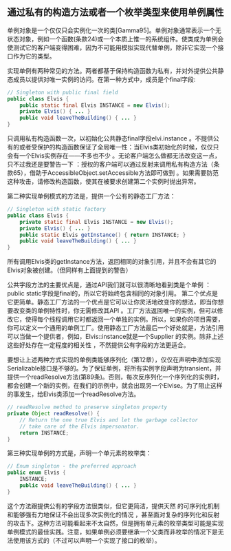 ## 通过私有的构造方法或者一个枚举类型来使用单例属性

单例对象是一个仅仅只会实例化一次的类[Gamma95]。单例对象通常表示一个无状态对象，例如一个函数(条款24)或一个本质上惟一的系统组件。使类成为单例会使测试它的客户端变得困难，因为不可能用模拟实现代替单例，除非它实现一个接口作为它的类型。

实现单例有两种常见的方法。两者都基于保持构造函数为私有，并对外提供公共静态成员以提供对唯一实例的访问。在第一种方式中，成员是个final字段:

```java
// Singleton with public final field
public class Elvis {
	public static final Elvis INSTANCE = new Elvis();
	private Elvis() { ... }
	public void leaveTheBuilding() { ... }
}
```

只调用私有构造函数一次，以初始化公共静态final字段elvi.instance 。不提供公有的或者受保护的构造函数保证了全局唯一性：当Elvis类初始化的时候，仅仅只会有一个Elvis实例存在——不多也不少 。无论客户端怎么做都无法改变这一点，只不过我还是要警告一下 ：授权的客户端可以通过反射来调用私有构造方法（条款65），借助于AccessibleObject.setAccessible方法即可做到 。如果需要防范这种攻击，请修改构造函数，使其在被要求创建第二个实例时抛出异常。

第二种实现单例模式的方法是，提供一个公有的静态工厂方法：

```java
// Singleton with static factory
public class Elvis {
	private static final Elvis INSTANCE = new Elvis();
	private Elvis() { ... }
	public static Elvis getInstance() { return INSTANCE; }
	public void leaveTheBuilding() { ... }
}
```

所有调用Elvis类的getInstance方法，返回相同的对象引用，并且不会有其它的Elvis对象被创建。（但同样有上面提到的警告）

公共字段方法的主要优点是，通过API我们就可以很清晰地看到类是个单例 ：public static字段是final的，所以它将始终包含相同的对象引用。 第二个优点是它更简单。静态工厂方法的一个优点是它可以让你灵活地改变你的想法，即当你想要改变类的单例特性时，你无需修改其API 。工厂方法返回唯一的实例，但可以修改它，使得每个线程调用它时都返回一个单独的实例。所以，如果你的项目需要，你可以定义一个通用的单例工厂。使用静态工厂方法最后一个好处就是，方法引用可以当做一个提供者，例如，Elvis::instance就是一个Supplier<Elvis>  的实例。除非上述这些好处存在一定程度的相关性 ，不然提供公有字段的方法更适合。

要想让上述两种方式实现的单例类能够序列化（第12章），仅仅在声明中添加实现Serializable接口是不够的。为了保证单例，将所有实例字段声明为transient，并提供一个readResolve方法(第89条)。否则，每次反序列化一个序列化的实例时，都会创建一个新的实例，在我们的示例中，就会出现另一个Elvise。为了阻止这样的事发生，给Elvis类添加一个readResolve方法。

```java
// readResolve method to preserve singleton property
private Object readResolve() {
    // Return the one true Elvis and let the garbage collector
    // take care of the Elvis impersonator.
    return INSTANCE;
}
```

第三种实现单例的方式是，声明一个单元素的枚举类：

```java
// Enum singleton - the preferred approach
public enum Elvis {
    INSTANCE;
    public void leaveTheBuilding() { ... }
}
```

这个方法跟提供公有的字段方法很类似，但它更简洁，提供天然 的可序列化机制和能够强有力地保证不会出现多次实例化的情况 ，甚至面对复杂的序列化和反射的攻击下。这种方法可能看起来不太自然，但是拥有单元素的枚举类型可能是实现单例模式的最佳实践。注意，如果单例必须要继承一个父类而非枚举的情况下是无法使用该方式的（不过可以声明一个实现了接口的枚举）。